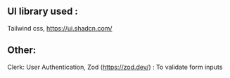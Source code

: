 ## UI library used :
Tailwind css,
https://ui.shadcn.com/

## Other:
Clerk: User Authentication,
Zod (https://zod.dev/) : To validate form inputs


<!-- Emma -->